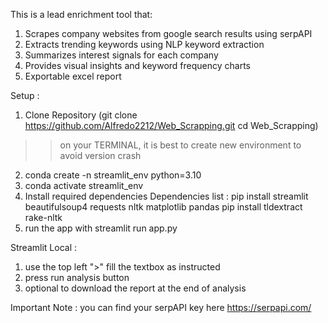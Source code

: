 This is a lead enrichment tool that:
1. Scrapes company websites from google search results using serpAPI
2. Extracts trending keywords using NLP keyword extraction
3. Summarizes interest signals for each company
4. Provides visual insights and keyword frequency charts
5. Exportable excel report

Setup :
1. Clone Repository (git clone https://github.com/Alfredo2212/Web_Scrapping.git
   cd Web_Scrapping)
>> on your TERMINAL, it is best to create new environment to avoid version crash
2. conda create -n streamlit_env python=3.10
3. conda activate streamlit_env
4. Install required dependencies
   Dependencies list :
   pip install streamlit beautifulsoup4 requests nltk matplotlib pandas
   pip install tldextract rake-nltk
5. run the app with streamlit run app.py

Streamlit Local :
1. use the top left ">" fill the textbox as instructed
2. press run analysis button
3. optional to download the report at the end of analysis

Important Note :
you can find your serpAPI key here
https://serpapi.com/
